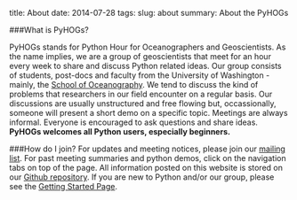title: About
date: 2014-07-28 
tags:
slug: about
summary: About the PyHOGs

###What is PyHOGs?

PyHOGs stands for Python Hour for Oceanographers and Geoscientists. As the name implies, we are a group of geoscientists that meet for an hour every week to share and discuss Python related ideas. Our group consists of students, post-docs and faculty from the University of Washington - mainly, the [School of Oceanography](http://www.ocean.washington.edu/). We tend to discuss the kind of problems that researchers in our field encounter on a regular basis. Our discussions are usually unstructured and free flowing but, occassionally, someone will present a short demo on a specific topic. Meetings are always informal. Everyone is encouraged to ask questions and share ideas. **PyHOGs welcomes all Python users, especially beginners.** 


###How do I join?
For updates and meeting notices, please join our [mailing list](https://mailman1.u.washington.edu/mailman/listinfo/pyhogs). For past meeting summaries and python demos, click on the navigation tabs on top of the page. All information posted on this website is stored on our [Github repository](https://github.com/UWOcnPyUsers/uwocnpyusers). If you are new to Python and/or our group, please see the [Getting Started Page](getting-started).
